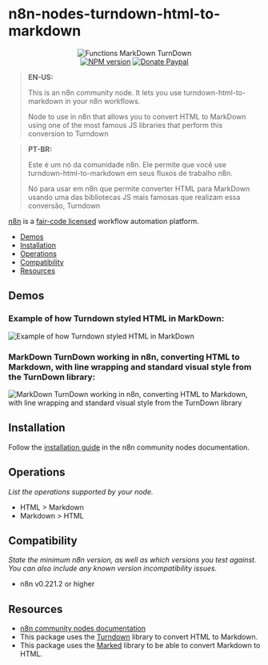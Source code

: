 # n8n-nodes-turndown-html-to-markdown

<p align="center">
    <img src="https://i.imgur.com/OoBh1ro.png" alt="Functions MarkDown TurnDown"/>
    <br/>
    <a href="https://www.npmjs.com/package/n8n-nodes-turndown-html-to-markdown"><img src="https://img.shields.io/npm/v/n8n-nodes-turndown-html-to-markdown.svg?logo=npm" alt="NPM version"/></a>
    <a href="https://www.paypal.com/donate/?hosted_button_id=ZVM72L27GZNSE"><img src="(https://img.shields.io/badge/Donate-PayPal-green.svg" alt="Donate Paypal"/></a>
    <br/>
</p>

> **EN-US:**
>  
> This is an n8n community node. It lets you use turndown-html-to-markdown in your n8n workflows.
> 
> Node to use in n8n that allows you to convert HTML to MarkDown using one of the most famous JS libraries that perform this conversion to Turndown

> **PT-BR:**
>  
> Este é um nó da comunidade n8n. Ele permite que você use turndown-html-to-markdown em seus fluxos de trabalho n8n.
> 
> Nó para usar em n8n que permite converter HTML para MarkDown usando uma das bibliotecas JS mais famosas que realizam essa conversão, Turndown

[n8n](https://n8n.io/) is a [fair-code licensed](https://docs.n8n.io/reference/license/) workflow automation platform.

* [Demos](#demos)  
* [Installation](#installation)  
* [Operations](#operations)  
* [Compatibility](#compatibility)  
* [Resources](#resources)  

## Demos
### Example of how Turndown styled HTML in MarkDown:
![Example of how Turndown styled HTML in MarkDown](https://i.imgur.com/CD9R8mc.png)
### MarkDown TurnDown working in n8n, converting HTML to Markdown, with line wrapping and standard visual style from the TurnDown library:
![MarkDown TurnDown working in n8n, converting HTML to Markdown, with line wrapping and standard visual style from the TurnDown library](https://i.imgur.com/93yZGt3.png)


## Installation

Follow the [installation guide](https://docs.n8n.io/integrations/community-nodes/installation/gui-install/#install-a-community-node) in the n8n community nodes documentation.

## Operations

_List the operations supported by your node._
- HTML > Markdown
- Markdown > HTML

## Compatibility

_State the minimum n8n version, as well as which versions you test against. You can also include any known version incompatibility issues._
- n8n v0.221.2 or higher

## Resources

* [n8n community nodes documentation](https://docs.n8n.io/integrations/community-nodes/)
* This package uses the [Turndown](https://github.com/mixmark-io/turndown) library to convert HTML to Markdown.
* This package uses the [Marked](https://github.com/markedjs/marked) library to be able to convert Markdown to HTML.

